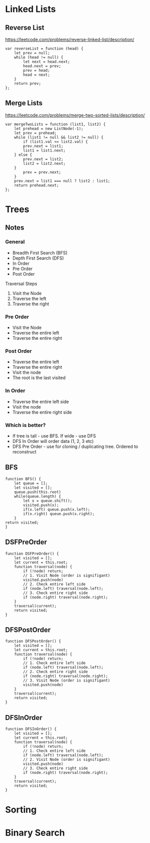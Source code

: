 # Linked Lists

## Reverse List

https://leetcode.com/problems/reverse-linked-list/description/

```
var reverseList = function (head) {
    let prev = null;
    while (head != null) {
        let next = head.next;
        head.next = prev;
        prev = head;
        head = next;
    }
    return prev;
};
```

## Merge Lists

https://leetcode.com/problems/merge-two-sorted-lists/description/

```
var mergeTwoLists = function (list1, list2) {
    let prehead = new ListNode(-1);
    let prev = prehead;
    while (list1 != null && list2 != null) {
        if (list1.val <= list2.val) {
        prev.next = list1;
        list1 = list1.next;
    } else {
        prev.next = list2;
        list2 = list2.next;
    }
        prev = prev.next;
    }
    prev.next = list1 === null ? list2 : list1;
    return prehead.next;
};
```

# Trees

## Notes

### General

- Breadth First Search (BFS)
- Depth First Search (DFS)
- In Order
- Pre Order
- Post Order

Traversal Steps

1.  Visit the Node
2.  Traverse the left
3.  Traverse the right

### Pre Order

- Visit the Node
- Traverse the entire left
- Traverse the entire right

### Post Order

- Traverse the entire left
- Traverse the entire right
- Visit the node
- The root is the last visited

### In Order

- Traverse the entire left side
- Visit the node
- Traverse the entire right side

### Which is better?

- If tree is tall - use BFS. If wide - use DFS
- DFS In Order will order data (1, 2, 3 etc)
- DFS Pre Order - use for cloning / duplicating tree. Ordered to reconstruct

## BFS

```
function BFS() {
    let queue = [];
    let visited = [];
    queue.push(this.root)
    while(queue.length) {
        let x = queue.shift();
        visited.push(x);
        if(x.left) queue.push(x.left);
        if(x.right) queue.push(x.right);
    }
return visited;
}
```

## DSFPreOrder

```
function DSFPreOrder() {
    let visited = [];
    let current = this.root;
    function traversal(node) {
        if (!node) return;
        // 1. Visit Node (order is signifigant)
        visited.push(node)
        // 2. Check entire left side
        if (node.left) traversal(node.left);
        // 3. Check entire right side
        if (node.right) traversal(node.right);
    }
    traversal(current);
    return visited;
}
```

## DFSPostOrder

```
function DFSPostOrder() {
    let visited = [];
    let current = this.root;
    function traversal(node) {
        if (!node) return;
        // 1. Check entire left side
        if (node.left) traversal(node.left);
        // 2. Check entire right side
        if (node.right) traversal(node.right);
        // 3. Visit Node (order is signifigant)
        visited.push(node)
    }
    traversal(current);
    return visited;
}
```

## DFSInOrder

```
function DFSInOrder() {
    let visited = [];
    let current = this.root;
    function traversal(node) {
        if (!node) return;
        // 1. Check entire left side
        if (node.left) traversal(node.left);
        // 2. Visit Node (order is signifigant)
        visited.push(node)
        // 3. Check entire right side
        if (node.right) traversal(node.right);
    }
    traversal(current);
    return visited;
}
```

# Sorting

# Binary Search
